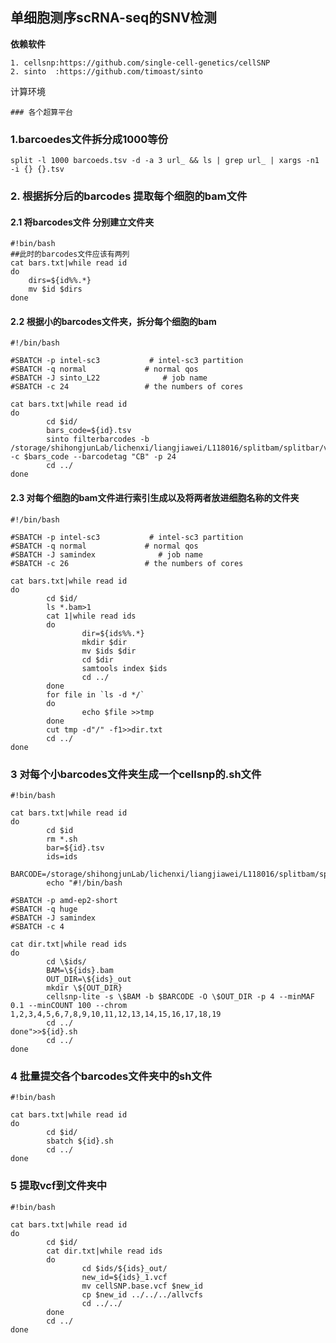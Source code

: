 ## 单细胞测序scRNA-seq的SNV检测 ##

**依赖软件** 

``` shell
1. cellsnp:https://github.com/single-cell-genetics/cellSNP
2. sinto  :https://github.com/timoast/sinto
```

计算环境

``` shell
### 各个超算平台
```



### 1.barcoedes文件拆分成1000等份

``` shell
split -l 1000 barcoeds.tsv -d -a 3 url_ && ls | grep url_ | xargs -n1 -i {} {}.tsv
```

### 2. 根据拆分后的barcodes 提取每个细胞的bam文件

#### 2.1 将barcodes文件 分别建立文件夹

``` shell
#!bin/bash
##此时的barcodes文件应该有两列
cat bars.txt|while read id
do
	dirs=${id%%.*}
	mv $id $dirs
done
```

#### 2.2 根据小的barcodes文件夹，拆分每个细胞的bam

``` shell
#!/bin/bash

#SBATCH -p intel-sc3           # intel-sc3 partition
#SBATCH -q normal             # normal qos
#SBATCH -J sinto_L22              # job name
#SBATCH -c 24                 # the numbers of cores

cat bars.txt|while read id
do
        cd $id/
        bars_code=${id}.tsv
        sinto filterbarcodes -b /storage/shihongjunLab/lichenxi/liangjiawei/L118016/splitbam/splitbar/vcf_outs/L118016_Aligned.sortedByCoord.out.bam.featureCounts.bam -c $bars_code --barcodetag "CB" -p 24
        cd ../
done
```

#### 2.3 对每个细胞的bam文件进行索引生成以及将两者放进细胞名称的文件夹

``` shell
#!/bin/bash

#SBATCH -p intel-sc3           # intel-sc3 partition
#SBATCH -q normal             # normal qos
#SBATCH -J samindex              # job name
#SBATCH -c 26                 # the numbers of cores

cat bars.txt|while read id
do
        cd $id/
        ls *.bam>1
        cat 1|while read ids
        do
                dir=${ids%%.*}
                mkdir $dir
                mv $ids $dir
                cd $dir
                samtools index $ids
                cd ../
        done
        for file in `ls -d */`
        do
                echo $file >>tmp
        done
        cut tmp -d"/" -f1>>dir.txt
        cd ../
done
```

### 3 对每个小barcodes文件夹生成一个cellsnp的.sh文件

``` shell
#!bin/bash

cat bars.txt|while read id
do
        cd $id
        rm *.sh
        bar=${id}.tsv
        ids=ids
        BARCODE=/storage/shihongjunLab/lichenxi/liangjiawei/L118016/splitbam/splitbar/$id/$bar
        echo "#!/bin/bash

#SBATCH -p amd-ep2-short
#SBATCH -q huge
#SBATCH -J samindex
#SBATCH -c 4

cat dir.txt|while read ids
do
        cd \$ids/
        BAM=\${ids}.bam
        OUT_DIR=\${ids}_out
        mkdir \${OUT_DIR}
        cellsnp-lite -s \$BAM -b $BARCODE -O \$OUT_DIR -p 4 --minMAF 0.1 --minCOUNT 100 --chrom 1,2,3,4,5,6,7,8,9,10,11,12,13,14,15,16,17,18,19
        cd ../
done">>${id}.sh
        cd ../
done
```

### 4 批量提交各个barcodes文件夹中的sh文件

``` shell
#!bin/bash

cat bars.txt|while read id
do
        cd $id/
        sbatch ${id}.sh
        cd ../
done
```

### 5 提取vcf到文件夹中

``` shell
#!bin/bash

cat bars.txt|while read id
do
        cd $id/
        cat dir.txt|while read ids
        do
                cd $ids/${ids}_out/
                new_id=${ids}_1.vcf
                mv cellSNP.base.vcf $new_id
                cp $new_id ../../../allvcfs
                cd ../../
        done
        cd ../
done
```







``` shell

```

``` shell

```

